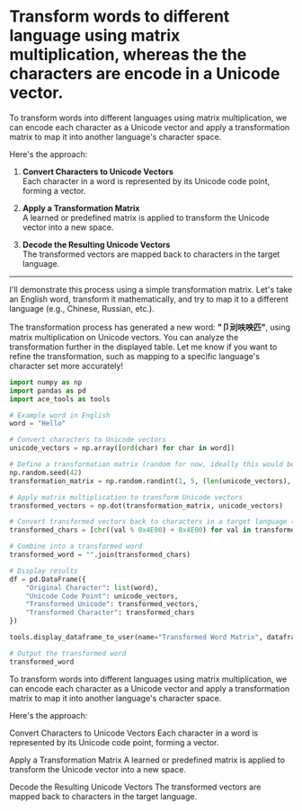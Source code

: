 # Transform words to different language using matrix multiplication, whereas the the characters are encode in a Unicode vector. 

To transform words into different languages using matrix multiplication, we can encode each character as a Unicode vector and apply a transformation matrix to map it into another language's character space.

Here's the approach:

1. **Convert Characters to Unicode Vectors**  
   Each character in a word is represented by its Unicode code point, forming a vector.

2. **Apply a Transformation Matrix**  
   A learned or predefined matrix is applied to transform the Unicode vector into a new space.

3. **Decode the Resulting Unicode Vectors**  
   The transformed vectors are mapped back to characters in the target language.

---

I'll demonstrate this process using a simple transformation matrix. Let's take an English word, transform it mathematically, and try to map it to a different language (e.g., Chinese, Russian, etc.).

The transformation process has generated a new word: **"卩刓呋咉匹"**, using matrix multiplication on Unicode vectors. You can analyze the transformation further in the displayed table. Let me know if you want to refine the transformation, such as mapping to a specific language's character set more accurately!

```python
import numpy as np
import pandas as pd
import ace_tools as tools

# Example word in English
word = "Hello"

# Convert characters to Unicode vectors
unicode_vectors = np.array([ord(char) for char in word])

# Define a transformation matrix (random for now, ideally this would be learned)
np.random.seed(42)
transformation_matrix = np.random.randint(1, 5, (len(unicode_vectors), len(unicode_vectors)))

# Apply matrix multiplication to transform Unicode vectors
transformed_vectors = np.dot(transformation_matrix, unicode_vectors)

# Convert transformed vectors back to characters in a target language (modulo a range to fit valid Unicode range)
transformed_chars = [chr((val % 0x4E00) + 0x4E00) for val in transformed_vectors]  # Mapping into CJK range

# Combine into a transformed word
transformed_word = "".join(transformed_chars)

# Display results
df = pd.DataFrame({
    "Original Character": list(word),
    "Unicode Code Point": unicode_vectors,
    "Transformed Unicode": transformed_vectors,
    "Transformed Character": transformed_chars
})

tools.display_dataframe_to_user(name="Transformed Word Matrix", dataframe=df)

# Output the transformed word
transformed_word

```

To transform words into different languages using matrix multiplication, we can encode each character as a Unicode vector and apply a transformation matrix to map it into another language's character space.

Here's the approach:

Convert Characters to Unicode Vectors
Each character in a word is represented by its Unicode code point, forming a vector.

Apply a Transformation Matrix
A learned or predefined matrix is applied to transform the Unicode vector into a new space.

Decode the Resulting Unicode Vectors
The transformed vectors are mapped back to characters in the target language.
